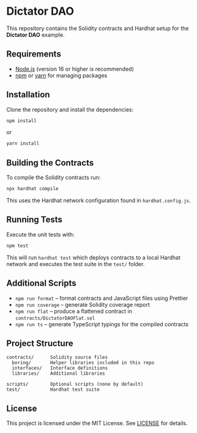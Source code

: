 # Dictator DAO

This repository contains the Solidity contracts and Hardhat setup for the **Dictator DAO** example.

## Requirements

- [Node.js](https://nodejs.org/) (version 16 or higher is recommended)
- [npm](https://www.npmjs.com/) or [yarn](https://yarnpkg.com/) for managing packages

## Installation

Clone the repository and install the dependencies:

```bash
npm install
```

or

```bash
yarn install
```

## Building the Contracts

To compile the Solidity contracts run:

```bash
npx hardhat compile
```

This uses the Hardhat network configuration found in `hardhat.config.js`.

## Running Tests

Execute the unit tests with:

```bash
npm test
```

This will run `hardhat test` which deploys contracts to a local Hardhat network and executes the test suite in the `test/` folder.

## Additional Scripts

- `npm run format` – format contracts and JavaScript files using Prettier
- `npm run coverage` – generate Solidity coverage report
- `npm run flat` – produce a flattened contract in `contracts/DictatorDAOFlat.sol`
- `npm run ts` – generate TypeScript typings for the compiled contracts

## Project Structure

```
contracts/      Solidity source files
  boring/       Helper libraries included in this repo
  interfaces/   Interface definitions
  libraries/    Additional libraries

scripts/        Optional scripts (none by default)
test/           Hardhat test suite
```

## License

This project is licensed under the MIT License. See [LICENSE](LICENSE) for details.
